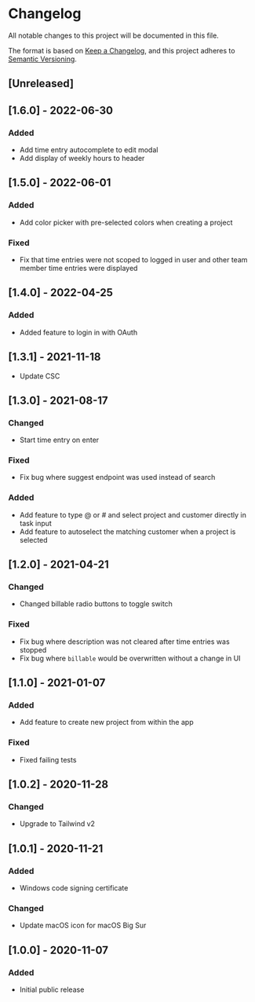 # Changelog

All notable changes to this project will be documented in this file.

The format is based on [Keep a Changelog](https://keepachangelog.com/en/1.0.0/),
and this project adheres to [Semantic Versioning](https://semver.org/spec/v2.0.0.html).

## [Unreleased]

## [1.6.0] - 2022-06-30

### Added

- Add time entry autocomplete to edit modal
- Add display of weekly hours to header

## [1.5.0] - 2022-06-01

### Added

- Add color picker with pre-selected colors when creating a project

### Fixed

- Fix that time entries were not scoped to logged in user and other team member time entries were displayed

## [1.4.0] - 2022-04-25

### Added

- Added feature to login in with OAuth

## [1.3.1] - 2021-11-18

- Update CSC

## [1.3.0] - 2021-08-17

### Changed

- Start time entry on enter

### Fixed

- Fix bug where suggest endpoint was used instead of search

### Added

- Add feature to type @ or # and select project and customer directly in task input
- Add feature to autoselect the matching customer when a project is selected

## [1.2.0] - 2021-04-21

### Changed

- Changed billable radio buttons to toggle switch

### Fixed

- Fix bug where description was not cleared after time entries was stopped
- Fix bug where `billable` would be overwritten without a change in UI

## [1.1.0] - 2021-01-07

### Added

- Add feature to create new project from within the app

### Fixed

- Fixed failing tests

## [1.0.2] - 2020-11-28

### Changed

- Upgrade to Tailwind v2

## [1.0.1] - 2020-11-21

### Added

- Windows code signing certificate

### Changed

- Update macOS icon for macOS Big Sur

## [1.0.0] - 2020-11-07

### Added

- Initial public release
